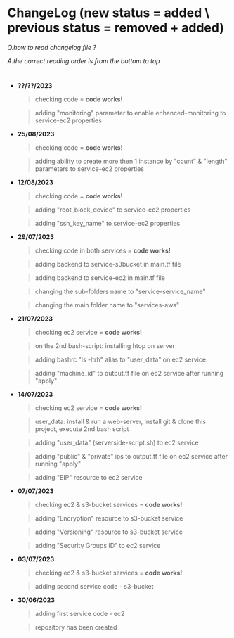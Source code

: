 # ChangeLog (new status = added \ previous status = removed + added)

*Q.how to read changelog file ?* 

*A.the correct reading order is from the bottom to top*
#

- **??/??/2023** 
	> checking code = **code works!**

	> adding "monitoring" parameter to enable enhanced-monitoring to service-ec2 properties

- **25/08/2023** 
	> checking code = **code works!**

	> adding ability to create more then 1 instance by "count" & "length" parameters to service-ec2 properties 

- **12/08/2023** 
	> checking code = **code works!**

	> adding "root_block_device" to service-ec2 properties

	> adding "ssh_key_name" to service-ec2 properties

- **29/07/2023** 
	> checking code in both services = **code works!**

	> adding backend to service-s3bucket in main.tf file

	> adding backend to service-ec2 in main.tf file 

	> changing the sub-folders name to "service-service_name"

	> changing the main folder name to "services-aws"

- **21/07/2023** 
	> checking ec2 service = **code works!**

	> on the 2nd bash-script: installing htop on server

	> adding bashrc "ls -ltrh" alias to "user_data" on ec2 service

	> adding "machine_id" to output.tf file on ec2 service after running "apply"

- **14/07/2023** 
	> checking ec2 service = **code works!**

	> user_data: install & run a web-server, install git & clone this project, execute 2nd bash script

	> adding "user_data" (serverside-script.sh) to ec2 service

	> adding "public" & "private" ips to output.tf file on ec2 service after running "apply"

	> adding "EIP" resource to ec2 service

- **07/07/2023** 
	> checking ec2 & s3-bucket services = **code works!**

	> adding "Encryption" resource to s3-bucket service

	> adding "Versioning" resource to s3-bucket service

	> adding "Security Groups ID" to ec2 service

- **03/07/2023** 
	> checking ec2 & s3-bucket services = **code works!**

	> adding second service code - s3-bucket


- **30/06/2023** 
	> adding first service code - ec2

	> repository has been created 
